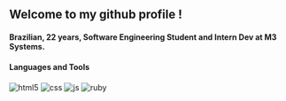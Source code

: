 ## Welcome to my github profile !
#### Brazilian, 22 years, Software Engineering Student and Intern Dev at M3 Systems.

#### Languages and Tools

<div style="display: inline_block">
<img align="center" alt="html5" src="https://img.shields.io/badge/HTML5-E34F26?style=for-the-badge&logo=html5&logoColor=white" \>
<img align="center" alt="css" src="https://img.shields.io/badge/CSS3-1572B6?style=for-the-badge&logo=css3&logoColor=white" \>
<img align="center" alt="js" src="https://img.shields.io/badge/JavaScript-F7DF1E?style=for-the-badge&logo=javascript&logoColor=black" \>
<img align="center" alt="ruby" src="https://img.shields.io/badge/Ruby-CC342D?style=for-the-badge&logo=ruby&logoColor=white" \>
